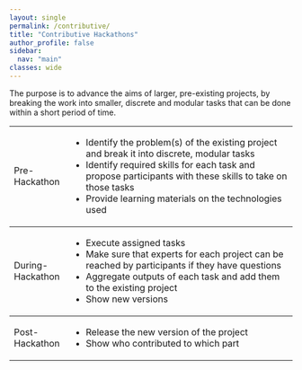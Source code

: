 ```yaml
---
layout: single
permalink: /contributive/
title: "Contributive Hackathons"
author_profile: false
sidebar:
  nav: "main"
classes: wide
---
```


<p>The purpose is to advance the aims of larger, pre-existing projects, by breaking the work into smaller, discrete and modular tasks that can be done within a short period of time.</p>

<div>
<table style="width: 100%;">
  <tr style="border-top: thin solid;">
    <td style="width: 20%;">Pre-Hackathon</td>
    <td style="width: 80%;">
      <ul>
        <li>Identify the problem(s) of the existing project and break it into discrete, modular tasks</li>
        <li>Identify required skills for each task and propose participants with these skills to take on those tasks</li>
        <li>Provide learning materials on the technologies used</li>
      </ul>
    </td>
  </tr>
  <tr style="border-top: thin solid;">
    <td style="width: 20%;">During-Hackathon</td>
    <td style="width: 80%;">
      <ul>
        <li>Execute assigned tasks</li>
        <li>Make sure that experts for each project can be reached by participants if they have questions</li>
        <li>Aggregate outputs of each task and add them to the existing project</li>
        <li>Show new versions</li>
      </ul>
    </td>
  </tr>
  <tr style="border-top: thin solid;">
    <td style="width: 20%;">Post-Hackathon</td>
    <td style="width: 80%;">
      <ul>
        <li>Release the new version of the project</li>
        <li>Show who contributed to which part</li>
      </ul>
    </td>
  </tr>
</table>
